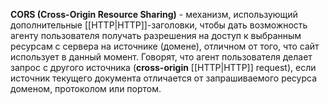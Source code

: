 **CORS (Cross-Origin Resource Sharing)** - механизм, использующий дополнительные [[HTTP|HTTP]]-заголовки, чтобы дать возможность агенту пользователя получать разрешения на доступ к выбранным ресурсам с сервера на источнике (домене), отличном от того, что сайт использует в данный момент. Говорят, что агент пользователя делает запрос с другого источника (**cross-origin** [[HTTP|HTTP]] request), если источник текущего документа отличается от запрашиваемого ресурса доменом, протоколом или портом.




